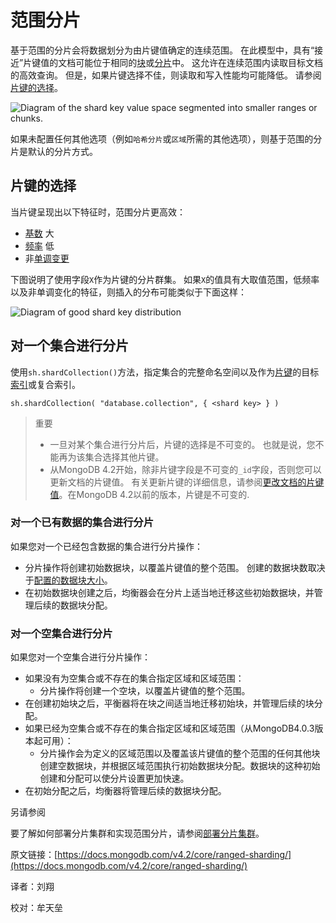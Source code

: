 # 范围分片

基于范围的分片会将数据划分为由片键值确定的连续范围。 在此模型中，具有“接近”片键值的文档可能位于相同的[块](https://docs.mongodb.com/v4.2/reference/glossary/#term-chunk)或[分片](https://docs.mongodb.com/v4.2/reference/glossary/#term-shard)中。 这允许在连续范围内读取目标文档的高效查询。 但是，如果片键选择不佳，则读取和写入性能均可能降低。 请参阅[片键的选择](https://docs.mongodb.com/v4.2/core/ranged-sharding/#sharding-ranged-shard-key)。

![Diagram of the shard key value space segmented into smaller ranges or chunks.](https://docs.mongodb.com/v4.2/_images/sharding-range-based.bakedsvg.svg)

如果未配置任何其他选项（例如`哈希分片`或`区域`所需的其他选项），则基于范围的分片是默认的分片方式。

## 片键的选择

当片键呈现出以下特征时，范围分片更高效：

* [基数](https://docs.mongodb.com/v4.2/core/sharding-shard-key/#shard-key-range) 大
* [频率](https://docs.mongodb.com/v4.2/core/sharding-shard-key/#shard-key-frequency) 低
* 非[单调变更](https://docs.mongodb.com/v4.2/core/sharding-shard-key/#shard-key-monotonic) 

下图说明了使用字段`X`作为片键的分片群集。 如果`X`的值具有大取值范围，低频率以及非单调变化的特征，则插入的分布可能类似于下面这样：

![Diagram of good shard key distribution](https://docs.mongodb.com/v4.2/_images/sharded-cluster-ranged-distribution-good.bakedsvg.svg)

## 对一个集合进行分片

使用`sh.shardCollection()`方法，指定集合的完整命名空间以及作为[片键](https://docs.mongodb.com/v4.2/reference/glossary/#term-shard-key)的目标[索引](https://docs.mongodb.com/v4.2/reference/glossary/#term-index)或复合索引。

```text
sh.shardCollection( "database.collection", { <shard key> } )
```

> 重要
>
> * 一旦对某个集合进行分片后，片键的选择是不可变的。 也就是说，您不能再为该集合选择其他片键。
> * 从MongoDB 4.2开始，除非片键字段是不可变的`_id`字段，否则您可以更新文档的片键值。 有关更新片键的详细信息，请参阅[更改文档的片键值](https://docs.mongodb.com/v4.2/core/sharding-shard-key/#update-shard-key)。在MongoDB 4.2以前的版本，片键是不可变的.

### 对一个已有数据的集合进行分片

如果您对一个已经包含数据的集合进行分片操作：

* 分片操作将创建初始数据块，以覆盖片键值的整个范围。 创建的数据块数取决于[配置的数据块大小](https://docs.mongodb.com/v4.2/core/sharding-data-partitioning/#sharding-chunk-size)。
* 在初始数据块创建之后，均衡器会在分片上适当地迁移这些初始数据块，并管理后续的数据块分配。

### 对一个空集合进行分片

如果您对一个空集合进行分片操作：

* 如果没有为空集合或不存在的集合指定区域和区域范围：
  * 分片操作将创建一个空块，以覆盖片键值的整个范围。
* 在创建初始块之后，平衡器将在块之间适当地迁移初始块，并管理后续的块分配。
* 如果已经为空集合或不存在的集合指定区域和区域范围（从MongoDB4.0.3版本起可用）：
  * 分片操作会为定义的区域范围以及覆盖该片键值的整个范围的任何其他块创建空数据块，并根据区域范围执行初始数据块分配。数据块的这种初始创建和分配可以使分片设置更加快速。
* 在初始分配之后，均衡器将管理后续的数据块分配。

另请参阅

要了解如何部署分片集群和实现范围分片，请参阅[部署分片集群](https://docs.mongodb.com/v4.2/tutorial/deploy-shard-cluster/#sharding-procedure-setup)。

原文链接：[https://docs.mongodb.com/v4.2/core/ranged-sharding/](https://docs.mongodb.com/v4.2/core/ranged-sharding/)

译者：刘翔

校对：牟天垒

